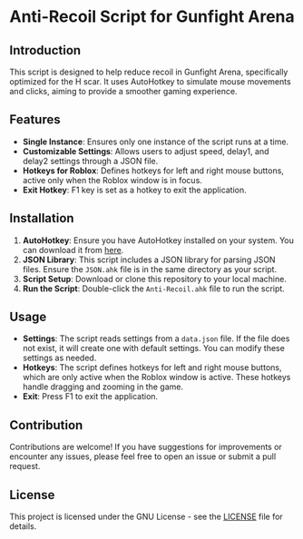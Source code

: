 # Anti-Recoil Script for Gunfight Arena

## Introduction

This script is designed to help reduce recoil in Gunfight Arena, specifically optimized for the H scar. It uses AutoHotkey to simulate mouse movements and clicks, aiming to provide a smoother gaming experience.

## Features

- **Single Instance**: Ensures only one instance of the script runs at a time.
- **Customizable Settings**: Allows users to adjust speed, delay1, and delay2 settings through a JSON file.
- **Hotkeys for Roblox**: Defines hotkeys for left and right mouse buttons, active only when the Roblox window is in focus.
- **Exit Hotkey**: F1 key is set as a hotkey to exit the application.

## Installation

1. **AutoHotkey**: Ensure you have AutoHotkey installed on your system. You can download it from [here](https://www.autohotkey.com/).
2. **JSON Library**: This script includes a JSON library for parsing JSON files. Ensure the `JSON.ahk` file is in the same directory as your script.
3. **Script Setup**: Download or clone this repository to your local machine.
4. **Run the Script**: Double-click the `Anti-Recoil.ahk` file to run the script.

## Usage

- **Settings**: The script reads settings from a `data.json` file. If the file does not exist, it will create one with default settings. You can modify these settings as needed.
- **Hotkeys**: The script defines hotkeys for left and right mouse buttons, which are only active when the Roblox window is active. These hotkeys handle dragging and zooming in the game.
- **Exit**: Press F1 to exit the application.

## Contribution

Contributions are welcome! If you have suggestions for improvements or encounter any issues, please feel free to open an issue or submit a pull request.

## License

This project is licensed under the GNU License - see the [LICENSE](LICENSE) file for details.
